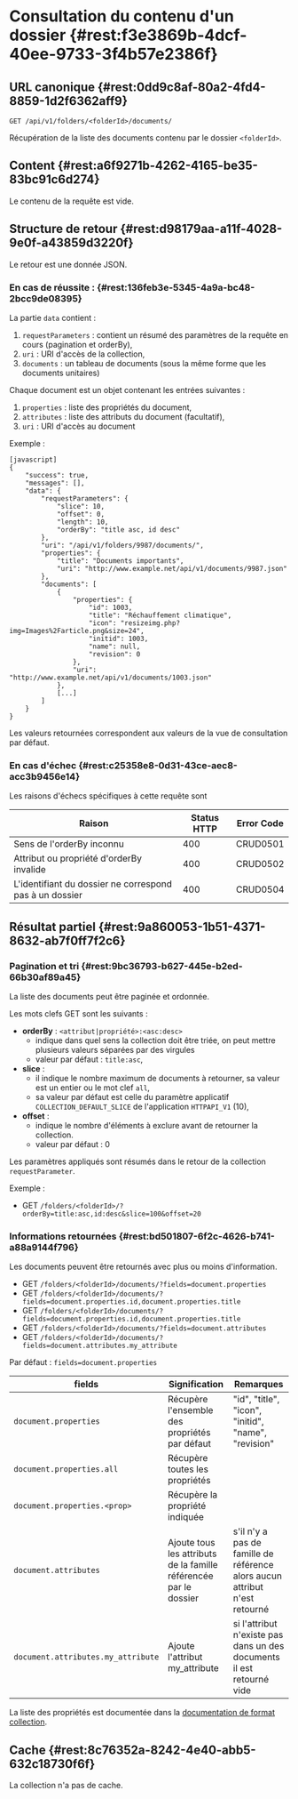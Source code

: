 # Consultation du contenu d'un dossier {#rest:f3e3869b-4dcf-40ee-9733-3f4b57e2386f}

## URL canonique {#rest:0dd9c8af-80a2-4fd4-8859-1d2f6362aff9}

    GET /api/v1/folders/<folderId>/documents/

Récupération de la liste des documents contenu par le dossier `<folderId>`.

## Content {#rest:a6f9271b-4262-4165-be35-83bc91c6d274}

Le contenu de la requête est vide.

## Structure de retour {#rest:d98179aa-a11f-4028-9e0f-a43859d3220f}

Le retour est une donnée JSON.

### En cas de réussite : {#rest:136feb3e-5345-4a9a-bc48-2bcc9de08395}

La partie `data` contient :

1.  `requestParameters` : contient un résumé des paramètres de la requête en cours (pagination et orderBy),
1.  `uri` : URI d'accès de la collection,
1.  `documents` : un tableau de documents (sous la même forme que les documents unitaires)

Chaque document est un objet contenant les entrées suivantes :

1.  `properties` : liste des propriétés du document,
1.  `attributes` : liste des attributs du document (facultatif),
1.  `uri` : URI d'accès au document

Exemple :

    [javascript]
    {
        "success": true,
        "messages": [],
        "data": {
            "requestParameters": {
                "slice": 10,
                "offset": 0,
                "length": 10,
                "orderBy": "title asc, id desc"
            },
            "uri": "/api/v1/folders/9987/documents/",
            "properties": {
                "title": "Documents importants",
                "uri": "http://www.example.net/api/v1/documents/9987.json"
            },
            "documents": [
                {
                    "properties": {
                        "id": 1003,
                        "title": "Réchauffement climatique",
                        "icon": "resizeimg.php?img=Images%2Farticle.png&size=24",
                        "initid": 1003,
                        "name": null,
                        "revision": 0
                    },
                    "uri": "http://www.example.net/api/v1/documents/1003.json"
                },
                [...]
            ]
        }
    }

<span class="flag inline nota-bene"></span> 
Les valeurs retournées correspondent aux valeurs de la vue de consultation
par défaut.

### En cas d'échec {#rest:c25358e8-0d31-43ce-aec8-acc3b9456e14}

Les raisons d'échecs spécifiques à cette requête sont 

|                          Raison                         | Status HTTP | Error Code |
| ------------------------------------------------------- | ----------- | ---------- |
| Sens de l'orderBy inconnu                               |         400 | CRUD0501   |
| Attribut ou propriété d'orderBy invalide                |         400 | CRUD0502   |
| L'identifiant du dossier ne correspond pas à un dossier |         400 | CRUD0504   |

## Résultat partiel {#rest:9a860053-1b51-4371-8632-ab7f0ff7f2c6}

### Pagination et tri {#rest:9bc36793-b627-445e-b2ed-66b30af89a45}

La liste des documents peut être paginée et ordonnée.

Les mots clefs GET sont les suivants :

* **orderBy** : `<attribut|propriété>:<asc:desc>`
  * indique dans quel sens la collection doit être triée, on peut mettre plusieurs valeurs séparées par des virgules
  * valeur par défaut : `title:asc`,
* **slice** : 
  * il indique le nombre maximum de documents à retourner, sa valeur est un entier ou le mot clef `all`,
  * sa valeur par défaut est celle du paramètre applicatif `COLLECTION_DEFAULT_SLICE` de l'application `HTTPAPI_V1` (10),
* **offset** :
  * indique le nombre d'éléments à exclure avant de retourner la collection.
  * valeur par défaut : 0

<span class="flag inline nota-bene"></span> Les paramètres appliqués sont résumés dans le retour de la collection 
`requestParameter`.

Exemple : 

* GET `/folders/<folderId>/?orderBy=title:asc,id:desc&slice=100&offset=20`

### Informations retournées {#rest:bd501807-6f2c-4626-b741-a88a9144f796}

Les documents peuvent être retournés avec plus ou moins d'information.

* GET `/folders/<folderId>/documents/?fields=document.properties`
* GET `/folders/<folderId>/documents/?fields=document.properties.id,document.properties.title`
* GET `/folders/<folderId>/documents/?fields=document.properties.id,document.properties.title`
* GET `/folders/<folderId>/documents/?fields=document.attributes`
* GET `/folders/<folderId>/documents/?fields=document.attributes.my_attribute`

Par défaut : `fields=document.properties`

|               fields               |                           Signification                           |                                 Remarques                                  |
| ---------------------------------- | ----------------------------------------------------------------- | -------------------------------------------------------------------------- |
| `document.properties`              | Récupère l'ensemble des propriétés par défaut                     | "id", "title", "icon", "initid", "name", "revision"                        |
| `document.properties.all`          | Récupère toutes les propriétés                                    |                                                                            |
| `document.properties.<prop>`       | Récupère la propriété indiquée                                    |                                                                            |
| `document.attributes`              | Ajoute tous les attributs de la famille référencée par le dossier | s'il n'y a pas de famille de référence alors aucun attribut n'est retourné |
| `document.attributes.my_attribute` | Ajoute l'attribut my_attribute                                    | si l'attribut n'existe pas dans un des documents il est retourné vide      |

La liste des propriétés est documentée dans la [documentation de format collection][properties].

## Cache {#rest:8c76352a-8242-4e40-abb5-632c18730f6f}

La collection n'a pas de cache.

[properties]: http://docs.anakeen.com/dynacase/3.2/dynacase-doc-core-reference/website/book/core-ref:74ce9ce4-8e4e-42ee-a0df-415eb6897a81.html#core-ref:9ebcbfd6-d094-45ee-a993-9b221fb4d893